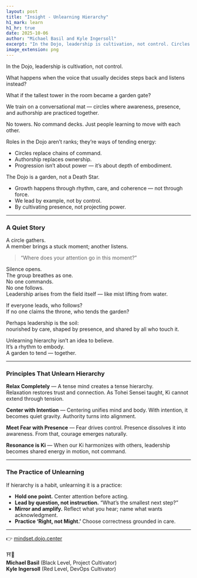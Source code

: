 ```yaml
---
layout: post
title: "Insight - Unlearning Hierarchy"
h1_mark: learn
h1_hr: true
date: 2025-10-06
author: "Michael Basil and Kyle Ingersoll"
excerpt: "In the Dojo, leadership is cultivation, not control. Circles replace chains of command. Authorship replaces ownership."
image_extension: png
---
```


In the Dojo, leadership is cultivation, not control.  

What happens when the voice that usually decides steps back and listens instead?

What if the tallest tower in the room became a garden gate?

We train on a conversational mat — circles where awareness, presence, and authorship are practiced together.

No towers. No command decks. Just people learning to move with each other.  

Roles in the Dojo aren’t ranks; they’re ways of tending energy:

- Circles replace chains of command.  
- Authorship replaces ownership.  
- Progression isn’t about power — it’s about depth of embodiment.  

The Dojo is a garden, not a Death Star.  

- Growth happens through rhythm, care, and coherence — not through force.  
- We lead by example, not by control.  
- By cultivating presence, not projecting power.  

---

### A Quiet Story

A circle gathers.  
A member brings a stuck moment; another listens.  

> “Where does your attention go in this moment?”

Silence opens.  
The group breathes as one.  
No one commands.  
No one follows.  
Leadership arises from the field itself — like mist lifting from water.  

If everyone leads, who follows?  
If no one claims the throne, who tends the garden?  

Perhaps leadership is the soil:  
nourished by care, shaped by presence, and shared by all who touch it.  

Unlearning hierarchy isn’t an idea to believe.  
It’s a rhythm to embody.  
A garden to tend — together.  

---

### Principles That Unlearn Hierarchy

**Relax Completely** — A tense mind creates a tense hierarchy.  
Relaxation restores trust and connection. As Tohei Sensei taught, Ki cannot extend through tension.  

**Center with Intention** — Centering unifies mind and body. With intention, it becomes quiet gravity. Authority turns into alignment.  

**Meet Fear with Presence** — Fear drives control. Presence dissolves it into awareness. From that, courage emerges naturally.  

**Resonance is Ki** — When our Ki harmonizes with others, leadership becomes shared energy in motion, not command.  

---

### The Practice of Unlearning

If hierarchy is a habit, unlearning it is a practice:  

- **Hold one point.** Center attention before acting.  
- **Lead by question, not instruction.** “What’s the smallest next step?”  
- **Mirror and amplify.** Reflect what you hear; name what wants acknowledgment.  
- **Practice ‘Right, not Might.’** Choose correctness grounded in care.  

---

👉 [mindset.dojo.center](https://mindset.dojo.center)

⛩️🌿  
**Michael Basil** (Black Level, Project Cultivator)  
**Kyle Ingersoll** (Red Level, DevOps Cultivator)

